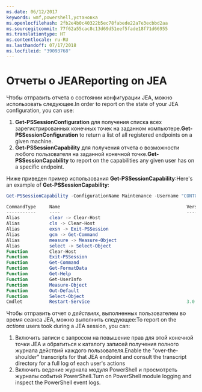 ```yaml
---
ms.date: 06/12/2017
keywords: wmf,powershell,установка
ms.openlocfilehash: 2fb2e4b0c40322b5ec78fabede22a7e3ecbbd2aa
ms.sourcegitcommit: 77f62a55cac8c13d69d51eef5fade18f71d66955
ms.translationtype: HT
ms.contentlocale: ru-RU
ms.lasthandoff: 07/17/2018
ms.locfileid: "39093768"
---
```

# <a name="reporting-on-jea"></a><span data-ttu-id="c3ecd-102">Отчеты о JEA</span><span class="sxs-lookup"><span data-stu-id="c3ecd-102">Reporting on JEA</span></span>

<span data-ttu-id="c3ecd-103">Чтобы отправить отчета о состоянии конфигурации JEA, можно использовать следующее.</span><span class="sxs-lookup"><span data-stu-id="c3ecd-103">In order to report on the state of your JEA configuration, you can use:</span></span>

1. <span data-ttu-id="c3ecd-104">**Get-PSSessionConfiguration** для получения списка всех зарегистрированных конечных точек на заданном компьютере.</span><span class="sxs-lookup"><span data-stu-id="c3ecd-104">**Get-PSSessionConfiguration** to return a list of all registered endpoints on a given machine.</span></span>
1. <span data-ttu-id="c3ecd-105">**Get-PSSessionCapability** для получения отчета о возможности любого пользователя на заданной конечной точке.</span><span class="sxs-lookup"><span data-stu-id="c3ecd-105">**Get-PSSessionCapability** to report on the capabilities any given user has on a specific endpoint.</span></span>

<span data-ttu-id="c3ecd-106">Ниже приведен пример использования **Get-PSSessionCapability**:</span><span class="sxs-lookup"><span data-stu-id="c3ecd-106">Here's an example of **Get-PSSessionCapability**:</span></span>

```powershell
Get-PSSessionCapability -ConfigurationName Maintenance -Username "CONTOSO\JohnDoe"

CommandType     Name                                               Version    Source
-----------     ----                                               -------    ------
Alias           clear -> Clear-Host
Alias           cls -> Clear-Host
Alias           exsn -> Exit-PSSession
Alias           gcm -> Get-Command
Alias           measure -> Measure-Object
Alias           select -> Select-Object
Function        Clear-Host
Function        Exit-PSSession
Function        Get-Command
Function        Get-FormatData
Function        Get-Help
Function        Get-UserInfo
Function        Measure-Object
Function        Out-Default
Function        Select-Object
Cmdlet          Restart-Service                                    3.0.0.0 Microsof...
```

<span data-ttu-id="c3ecd-107">Чтобы отправить отчет о _действиях_, выполненных пользователем во время сеанса JEA, можно выполнить следующее:</span><span class="sxs-lookup"><span data-stu-id="c3ecd-107">To report on the _actions_ users took during a JEA session, you can:</span></span>
1. <span data-ttu-id="c3ecd-108">Включить записи с запросом на повышение прав для этой конечной точки JEA и обратиться к каталогу записей получения полного журнала действий каждого пользователя.</span><span class="sxs-lookup"><span data-stu-id="c3ecd-108">Enable the "over-the-shoulder" transcripts for that JEA endpoint and consult the transcript directory for a full log of each user's actions</span></span>
2. <span data-ttu-id="c3ecd-109">Включить ведение журнала модуля PowerShell и просмотреть журналы событий PowerShell.</span><span class="sxs-lookup"><span data-stu-id="c3ecd-109">Turn on PowerShell module logging and inspect the PowerShell event logs.</span></span>
